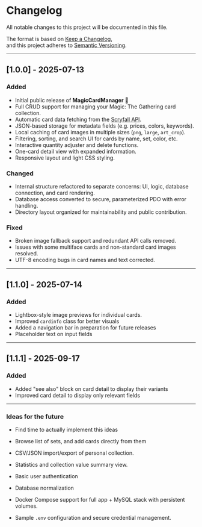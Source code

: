 # Changelog

All notable changes to this project will be documented in this file.

The format is based on [Keep a Changelog](https://keepachangelog.com/en/1.0.0/),  
and this project adheres to [Semantic Versioning](https://semver.org/).

---

## [1.0.0] - 2025-07-13
### Added
- Initial public release of **MagicCardManager** 🎉
- Full CRUD support for managing your Magic: The Gathering card collection.
- Automatic card data fetching from the [Scryfall API](https://scryfall.com/docs/api).
- JSON-based storage for metadata fields (e.g. prices, colors, keywords).
- Local caching of card images in multiple sizes (`png`, `large`, `art_crop`).
- Filtering, sorting, and search UI for cards by name, set, color, etc.
- Interactive quantity adjuster and delete functions.
- One-card detail view with expanded information.
- Responsive layout and light CSS styling.

### Changed
- Internal structure refactored to separate concerns: UI, logic, database connection, and card rendering.
- Database access converted to secure, parameterized PDO with error handling.
- Directory layout organized for maintainability and public contribution.

### Fixed
- Broken image fallback support and redundant API calls removed.
- Issues with some multiface cards and non-standard card images resolved.
- UTF-8 encoding bugs in card names and text corrected.

---

## [1.1.0] - 2025-07-14
### Added
- Lightbox-style image previews for individual cards.
- Improved `cardinfo` class for better visuals
- Added a navigation bar in preparation for future releases
- Placeholder text on input fields

---

## [1.1.1] - 2025-09-17
### Added
- Added "see also" block on card detail to display their variants
- Improved card detail to display only relevant fields

---

### Ideas for the future
- Find time to actually implement this ideas
- Browse list of sets, and add cards directly from them
- CSV/JSON import/export of personal collection.
- Statistics and collection value summary view.
- Basic user authentication
- Database normalization
- Docker Compose support for full app + MySQL stack with persistent volumes.

- Sample `.env` configuration and secure credential management.
